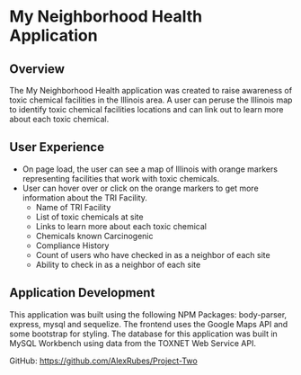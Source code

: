# My Neighborhood Health Application

## Overview
The My Neighborhood Health application was created to raise awareness of toxic chemical facilities in the Illinois area. A user can peruse the Illinois map to identify toxic chemical facilities locations and can link out to learn more about each toxic chemical.  

## User Experience
* On page load, the user can see a map of Illinois with orange markers representing facilities that work with toxic chemicals. 
* User can hover over or click on the orange markers to get more information about the TRI Facility. 
    * Name of TRI Facility
    * List of toxic chemicals at site
    * Links to learn more about each toxic chemical
    * Chemicals known Carcinogenic
    * Compliance History
    * Count of users who have checked in as a neighbor of each site
    * Ability to check in as a neighbor of each site

## Application Development
This application was built using the following NPM Packages: body-parser, express, mysql and sequelize. The frontend uses the Google Maps API and some bootstrap for styling. The database for this application was built in MySQL Workbench using data from the TOXNET Web Service API. 

GitHub: https://github.com/AlexRubes/Project-Two